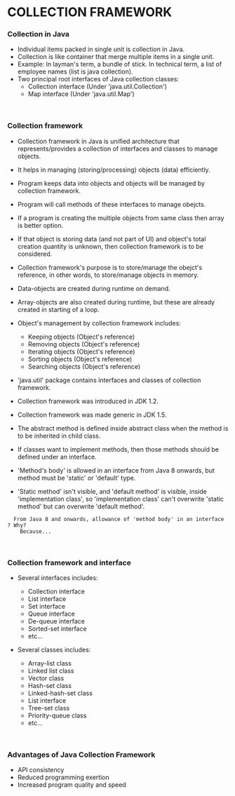 # COLLECTION FRAMEWORK

### **Collection in Java**

+ Individual items packed in single unit is collection in Java.
+ Collection is like container that merge multiple items in a single unit.
+ Example: In layman's term, a bundle of stick. In technical term, a list of employee names (list is java collection).
+ Two principal root interfaces of Java collection classes:
  + Collection interface (Under 'java.util.Collection')
  + Map interface (Under 'java.util.Map')

<br>

### **Collection framework**

+ Collection framework in Java is unified architecture that represents/provides a collection of interfaces and classes to manage objects.
+ It helps in managing (storing/processing) objects (data) efficiently.
+ Program keeps data into objects and objects will be managed by collection framework.
+ Program will call methods of these interfaces to manage obejcts.
+ If a program is creating the multiple objects from same class then array is better option.
+ If that object is storing data (and not part of UI) and object's total creation quantity is unknown, then collection framework is to be considered.
+ Collection framework's purpose is to store/manage the obejct's reference, in other words, to store/manage objects in memory.
+ Data-objects are created during runtime on demand.
+ Array-objects are also created during runtime, but these are already created in starting of a loop.

+ Object's management by collection framework includes:
  + Keeping objects (Object's reference)
  + Removing objects (Object's reference)
  + Iterating objects (Object's reference)
  + Sorting objects (Object's reference)
  + Searching objects (Object's reference)

+ 'java.util' package contains interfaces and classes of collection framework.
+ Collection framework was introduced in JDK 1.2.
+ Collection framework was made generic in JDK 1.5.
+ The abstract method is defined inside abstract class when the method is to be inherited in child class.
+ If classes want to implement methods, then those methods should be defined under an interface.
+ 'Method's body' is allowed in an interface from Java 8 onwards, but method must be 'static' or 'default' type.
+ 'Static method' isn't visible, and 'default method' is visible, inside 'implementation class', so 'implementation class' can't overwrite 'static method' but can overwrite 'default method'.

```
  From Java 8 and onwards, allowance of 'method body' in an interface ? Why?
    Because...
```

<br>

### **Collection framework and interface**

+ Several interfaces includes:
  + Collection interface
  + List interface
  + Set interface
  + Queue interface
  + De-queue interface
  + Sorted-set interface
  + etc...

+ Several classes includes:
  + Array-list class
  + Linked list class
  + Vector class
  + Hash-set class
  + Linked-hash-set class
  + List interface
  + Tree-set class
  + Priority-queue class
  + etc...

<br>

### **Advantages of Java Collection Framework**

+ API consistency
+ Reduced programming exertion
+ Increased program quality and speed
